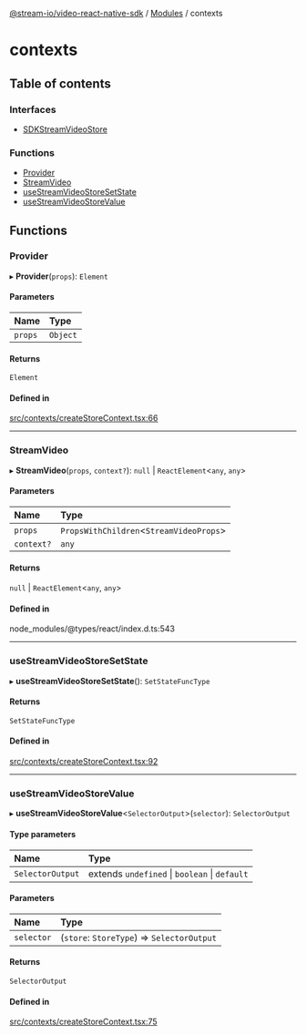 [@stream-io/video-react-native-sdk](../README) / [Modules](../modules.md) / contexts

# contexts

## Table of contents

### Interfaces

- [SDKStreamVideoStore](../interfaces/contexts.SDKStreamVideoStore.md)

### Functions

- [Provider](contexts.md#provider)
- [StreamVideo](contexts.md#streamvideo)
- [useStreamVideoStoreSetState](contexts.md#usestreamvideostoresetstate)
- [useStreamVideoStoreValue](contexts.md#usestreamvideostorevalue)

## Functions

### Provider

▸ **Provider**(`props`): `Element`

#### Parameters

| Name | Type |
| :------ | :------ |
| `props` | `Object` |

#### Returns

`Element`

#### Defined in

[src/contexts/createStoreContext.tsx:66](https://github.com/GetStream/stream-video-js/blob/664a9bc/packages/react-native-sdk/src/contexts/createStoreContext.tsx#L66)

___

### StreamVideo

▸ **StreamVideo**(`props`, `context?`): ``null`` \| `ReactElement`<`any`, `any`\>

#### Parameters

| Name | Type |
| :------ | :------ |
| `props` | `PropsWithChildren`<`StreamVideoProps`\> |
| `context?` | `any` |

#### Returns

``null`` \| `ReactElement`<`any`, `any`\>

#### Defined in

node_modules/@types/react/index.d.ts:543

___

### useStreamVideoStoreSetState

▸ **useStreamVideoStoreSetState**(): `SetStateFuncType`

#### Returns

`SetStateFuncType`

#### Defined in

[src/contexts/createStoreContext.tsx:92](https://github.com/GetStream/stream-video-js/blob/664a9bc/packages/react-native-sdk/src/contexts/createStoreContext.tsx#L92)

___

### useStreamVideoStoreValue

▸ **useStreamVideoStoreValue**<`SelectorOutput`\>(`selector`): `SelectorOutput`

#### Type parameters

| Name | Type |
| :------ | :------ |
| `SelectorOutput` | extends `undefined` \| `boolean` \| `default` |

#### Parameters

| Name | Type |
| :------ | :------ |
| `selector` | (`store`: `StoreType`) => `SelectorOutput` |

#### Returns

`SelectorOutput`

#### Defined in

[src/contexts/createStoreContext.tsx:75](https://github.com/GetStream/stream-video-js/blob/664a9bc/packages/react-native-sdk/src/contexts/createStoreContext.tsx#L75)
